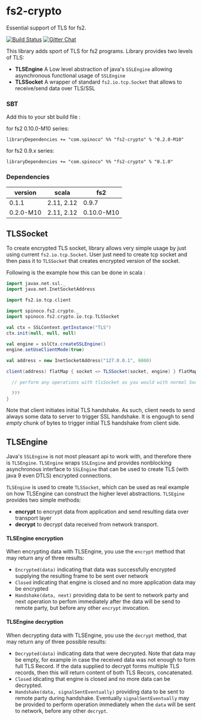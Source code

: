 # fs2-crypto

Essential support of TLS for fs2. 


[![Build Status](https://travis-ci.org/Spinoco/fs2-crypto.svg?branch=series/0.1)](https://travis-ci.org/Spinoco/fs2-crypto)
[![Gitter Chat](https://badges.gitter.im/functional-streams-for-scala/fs2.svg)](https://gitter.im/fs2-crypto/Lobby)

This library adds sport of TLS for  fs2 programs. Library provides two levels of TLS: 

 - **TLSEngine** A Low level abstraction of java's `SSLEngine` allowing asynchronous functional usage of `SSLEngine`
 - **TLSSocket** A wrapper of standard `fs2.io.tcp.Socket` that allows to receive/send data over TLS/SSL
 
### SBT

Add this to your sbt build file :

for fs2 0.10.0-M10 series:

```
libraryDependencies += "com.spinoco" %% "fs2-crypto" % "0.2.0-M10"
```

for fs2 0.9.x series:

```
libraryDependencies += "com.spinoco" %% "fs2-crypto" % "0.1.0"
```

### Dependencies

version         |    scala  |   fs2   
----------------|-----------|--------- 
0.1.1           | 2.11, 2.12| 0.9.7  
0.2.0-M10       | 2.11, 2.12| 0.10.0-M10 
 
 
## TLSSocket

To create encrypted TLS socket, library allows very simple usage by just using current `fs2.io.tcp.Socket`. 
User just need to create tcp socket and then pass it to `TLSSocket` that creates encrypted version of the socket.

Following is the example how this can be done in scala : 

```scala
import javax.net.ssl._
import java.net.InetSocketAddress

import fs2.io.tcp.client

import spinoco.fs2.crypto._
import spinoco.fs2.crypto.io.tcp.TLSSocket

val ctx = SSLContext.getInstance("TLS")
ctx.init(null, null, null)
    
val engine = sslCtx.createSSLEngine()
engine.setUseClientMode(true) 

val address = new InetSocketAddress("127.0.0.1", 6060)

client(address) flatMap { socket => TLSSocket(socket, engine) } flatMap { tlsSocket =>

  // perform any operations with tlsSocket as you would with normal Socket. 

  ???   
}

```

Note that client initiates initial TLS handshake. As such, client needs to send always some data to server
to trigger SSL handshake. It is engough to send _empty_ chunk of bytes to trigger initial TLS handshake from client side. 

## TLSEngine

Java's `SSLEngine` is not most pleasant api to work with, and therefore there is `TLSEngine`. `TLSEngine` wraps `SSLEngine` and
provides nonblocking asynchronous interface to `SSLEngine` that can be used to create TLS (with java 9 even DTLS) encrypted 
connections. 

`TLSEngine` is used to create `TLSSocket`, which can be used as real example on how TLSEngine can construct the 
higher level abstractions. `TLSEgine` provides two simple methods: 

- **encrypt** to encrypt data from application and send resulting data over transport layer
- **decrypt** to decrypt data received from network transport. 

#### TLSEngine encryption 

When encrypting data with TLSEngine, you use the `encrypt` method that may return any of three results: 
 
 - `Encrypted(data)` indicating that data was successfully encrypted supplying the resulting frame to be sent over network
 - `Closed` indicating that engine is closed and no more application data may be encrypted 
 - `Handshake(data, next)` providing data to be sent to network party and next operation to perfom immediately after the data will 
 be send to remote party, but before any other `encrypt` invocation. 
 
 #### TLSEngine decryption
 
 When decrypting data with TLSEngine, you use the `decrypt` method, that may return any of three possible results: 
 
 - `Decrypted(data)` indicating data that were decrypted. Note that data may be empty, for example in case the received 
 data was not enough to form full TLS Record. If the data supplied to decrypt forms multiple TLS records, then this 
 will return content of both TLS Recors, concatenated. 
 - `Closed` idicating that engine is closed and no more data can be decrypted. 
 - `Handshake(data, signalSentEventually)` providing data to be sent to remote party during handshake. Eventually `signalSentEventually`
 may be provided to perform operation immediately when the `data` will be sent to network, before any other `decrypt`.  
  
 
 
